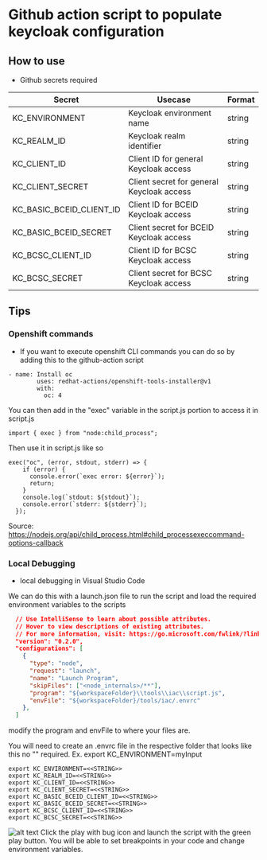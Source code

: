 # Github action script to populate keycloak configuration

## How to use

- Github secrets required

| Secret                   | Usecase                                   | Format |
| ------------------------ | ----------------------------------------- | ------ |
| KC_ENVIRONMENT           | Keycloak environment name                 | string |
| KC_REALM_ID              | Keycloak realm identifier                 | string |
| KC_CLIENT_ID             | Client ID for general Keycloak access     | string |
| KC_CLIENT_SECRET         | Client secret for general Keycloak access | string |
| KC_BASIC_BCEID_CLIENT_ID | Client ID for BCEID Keycloak access       | string |
| KC_BASIC_BCEID_SECRET    | Client secret for BCEID Keycloak access   | string |
| KC_BCSC_CLIENT_ID        | Client ID for BCSC Keycloak access        | string |
| KC_BCSC_SECRET           | Client secret for BCSC Keycloak access    | string |

## Tips

### Openshift commands

- If you want to execute openshift CLI commands you can do so by adding this to the github-action script

```
- name: Install oc
        uses: redhat-actions/openshift-tools-installer@v1
        with:
          oc: 4
```

You can then add in the "exec" variable in the script.js portion to access it in script.js

```
import { exec } from "node:child_process";
```

Then use it in script.js like so

```
exec("oc", (error, stdout, stderr) => {
    if (error) {
      console.error(`exec error: ${error}`);
      return;
    }
    console.log(`stdout: ${stdout}`);
    console.error(`stderr: ${stderr}`);
  });
```

Source: https://nodejs.org/api/child_process.html#child_processexeccommand-options-callback

### Local Debugging

- local debugging in Visual Studio Code

We can do this with a launch.json file to run the script and load the required environment variables to the scripts

```json
  // Use IntelliSense to learn about possible attributes.
  // Hover to view descriptions of existing attributes.
  // For more information, visit: https://go.microsoft.com/fwlink/?linkid=830387
  "version": "0.2.0",
  "configurations": [
    {
      "type": "node",
      "request": "launch",
      "name": "Launch Program",
      "skipFiles": ["<node_internals>/**"],
      "program": "${workspaceFolder}\\tools\\iac\\script.js",
      "envFile": "${workspaceFolder}/tools/iac/.envrc"
    },
  ]

```

modify the program and envFile to where your files are.

You will need to create an .envrc file in the respective folder that looks like this no "" required. Ex. export KC_ENVIRONMENT=myInput

```
export KC_ENVIRONMENT=<<STRING>>
export KC_REALM_ID=<<STRING>>
export KC_CLIENT_ID=<<STRING>>
export KC_CLIENT_SECRET=<<STRING>>
export KC_BASIC_BCEID_CLIENT_ID=<<STRING>>
export KC_BASIC_BCEID_SECRET=<<STRING>>
export KC_BCSC_CLIENT_ID=<<STRING>>
export KC_BCSC_SECRET=<<STRING>>
```

![alt text](image.png)
Click the play with bug icon and launch the script with the green play button. You will be able to set breakpoints in your code and change environment variables.
